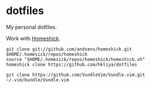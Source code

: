 # dotfiles
My personal dotfiles.

Work with [Homeshick](https://github.com/andsens/homeshick).

```
git clone git://github.com/andsens/homeshick.git $HOME/.homesick/repos/homeshick
source "$HOME/.homesick/repos/homeshick/homeshick.sh"
homeshick clone https://github.com/hkliya/dotfiles

git clone https://github.com/VundleVim/Vundle.vim.git ~/.vim/bundle/Vundle.vim
```

